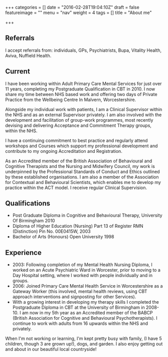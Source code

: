 +++
categories = []
date = "2016-02-28T19:04:10Z"
draft = false
featureimage = ""
menu = "nav"
weight = 4
tags = []
title = "About me"

+++

## Referrals


I accept referrals from: individuals, GPs, Psychiatrists, Bupa, Vitality 
Health, Aviva, Nuffield Health.


## Current


I have been working within Adult Primary Care Mental Services for just over 11
years, completing my Postgraduate Qualification in CBT in 2010. I now share my
time between NHS based work and offering two days of Private Practice from the
Wellbeing Centre In Malvern, Worcestershire.

Alongside my individual work with patients, I am a Clinical Supervisor within 
the NHS and as an external Supervisor privately.  I am also involved with the 
development and facilitation of group-work programmes, most recently devising 
and delivering Acceptance and Commitment Therapy groups, within the NHS.


I have a continuing commitment to best practice and regularly attend workshops 
and Courses which support my professional development and contribute to my 
ongoing Accreditation and Registration.


As an Accredited member of the British Association of Behavioural and 
Cognitive Therapists and the Nursing and Midwifery Council, my work is 
underpinned by the Professional Standards of Conduct and Ethics outlined by 
these established organisations. I am also a member of the Association for 
Contextual and Behavioural Scientists, which enables me to develop my practice 
within the ACT model. I receive regular Clinical Supervision. 


## Qualifications

* Post Graduate Diploma in Cognitive and Behavioural Therapy, University Of Birmingham
2010
* Diploma of Higher Education (Nursing) Part 13 of Register RMN (Distinction) 
Pin No. 00E0415W, 2003
* Bachelor of Arts (Honours) Open University 1998


## Experience

* 2003: Following completion of my Mental Health Nursing Diploma, I worked on 
an Acute Psychiatric Ward in Worcester, prior to moving to a Day Hospital 
setting, where I worked with people individually and in groups.
* 2006: Joined Primary Care Mental Health Service in Worcestershire as a 
Gateway Worker (this involved, mental health reviews, using CBT approach 
interventions and signposting for other Services).
* With a growing interest in developing my therapy skills I completed the 
Postgraduate Diploma in CBT at the University of Birmingham in 2008-10. I am 
now in my 5th year as an Accredited member of the BABCP (British Association 
for Cognitive and Behavioural Psychotherapists). I continue to work with 
adults from 16 upwards within the NHS and privately. 

When I'm not working or learning, I'm kept pretty busy with family, (I have 5 
children, though 3 are grown up!), dogs, and garden. I also enjoy getting out 
and about in our beautiful local countryside!

